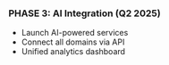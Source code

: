### PHASE 3: AI Integration (Q2 2025)

- Launch AI-powered services
- Connect all domains via API
- Unified analytics dashboard
